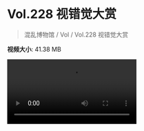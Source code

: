 # Vol.228 视错觉大赏

> 混乱博物馆 / Vol / Vol.228 视错觉大赏

**视频大小**: 41.38 MB

<div class="video"><video src="https://file.hsyhx.top/archive/228.mp4" controls preload>🤔 您的浏览器不支持 video 标签</video></div>